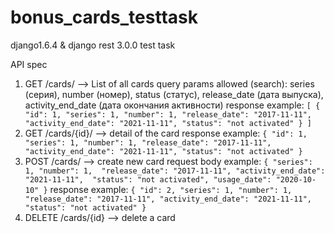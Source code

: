 # bonus_cards_testtask
django1.6.4 &amp; django rest 3.0.0 test task

API spec

1. GET /cards/ --> List of all cards
    query params allowed (search): series (серия), number (номер), status (статус), release_date (дата выпуска), activity_end_date (дата окончания активности)
response example: 
`
[
  {
    "id": 1,
    "series": 1,
    "number": 1,
    "release_date": "2017-11-11",
    "activity_end_date": "2021-11-11",
    "status": "not activated"
  }
]
`
2. GET /cards/{id}/ --> detail of the card
response example: 
`
{
    "id": 1,
    "series": 1,
    "number": 1,
    "release_date": "2017-11-11",
    "activity_end_date": "2021-11-11",
    "status": "not activated"
  }
`
3. POST /cards/ --> create new card
request body example: 
`
{
	"series": 1,
	"number": 1, 
	"release_date": "2017-11-11",
	"activity_end_date": "2021-11-11", 
	"status": "not activated",
	"usage_date": "2020-10-10"
}
`
response example: 
`
{
  "id": 2,
	"series": 1,
	"number": 1, 
	"release_date": "2017-11-11",
	"activity_end_date": "2021-11-11", 
	"status": "not activated"
}
`
4. DELETE /cards/{id} --> delete a card
